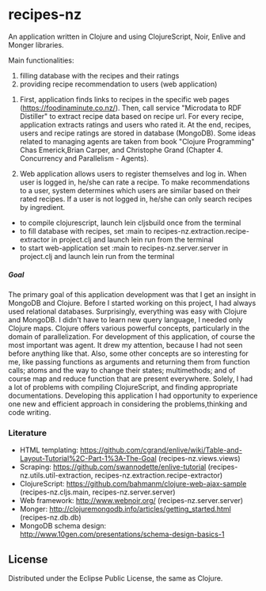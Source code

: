 # recipes-nz

An application written in Clojure and using ClojureScript, Noir, Enlive and Monger libraries.

Main functionalities:
 1. filling database with the recipes and their ratings 
 2. providing recipe recommendation to users (web application)

1) First, application finds links to recipes in the specific web pages (https://foodinaminute.co.nz/). 
Then, call service "Microdata to RDF Distiller" to extract recipe data based on recipe url. For every 
recipe, application extracts ratings and users who rated it. At the end, recipes, users and recipe ratings
are stored in database (MongoDB).
Some ideas related to managing agents are taken from book "Clojure Programming" Chas Emerick,Brian Carper,
and Christophe Grand (Chapter 4. Concurrency and Parallelism - Agents).    

2) Web application allows users to register themselves and log in. When user is logged in, he/she can 
rate a recipe. To make recommendations to a user, system determines which users are similar based on 
their rated recipes. 
If a user is not logged in, he/she can only search recipes by ingredient. 

- to compile clojurescript, launch lein cljsbuild once from the terminal
- to fill database with recipes, set :main to recipes-nz.extraction.recipe-extractor in project.clj and
  launch lein run from the terminal
- to start web-application set :main to recipes-nz.server.server in project.clj and launch lein run from
  the terminal

##### Goal

The primary goal of this application development was that I get an insight in MongoDB and Clojure. 
Before I started working on this project, I had always used relational databases. Surprisingly, everything
was easy with Clojure and MongoDB. I didn't have to learn new query language, I needed only Clojure 
maps. Clojure offers various powerful concepts, particularly in the domain of parallelization. For
development of this application, of course the most important was agent. It drew my attention, because I 
had not seen before anything like that. Also, some other concepts are so interesting for me, like passing
functions as arguments and returning them from function calls; atoms and the way to change their states;
multimethods; and of course map and reduce function that are present everywhere. Solely, I had a lot of 
problems with compiling ClojureScript, and finding appropriate documentations. Developing this application
I had opportunity to experience one new and efficient approach in considering the problems,thinking and code
writing.  

### Literature

 - HTML templating: https://github.com/cgrand/enlive/wiki/Table-and-Layout-Tutorial%2C-Part-1%3A-The-Goal (recipes-nz.views.views)
 - Scraping: https://github.com/swannodette/enlive-tutorial (recipes-nz.utils.util-extraction, recipes-nz.extraction.recipe-extractor)
 - ClojureScript: https://github.com/bahmanm/clojure-web-ajax-sample (recipes-nz.cljs.main, recipes-nz.server.server)
 - Web framework: http://www.webnoir.org/ (recipes-nz.server.server)
 - Monger: http://clojuremongodb.info/articles/getting_started.html (recipes-nz.db.db)
 - MongoDB schema design: http://www.10gen.com/presentations/schema-design-basics-1
  
## License

Distributed under the Eclipse Public License, the same as Clojure.